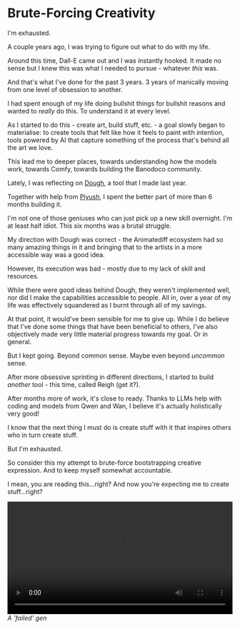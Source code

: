 # Brute-Forcing Creativity

I'm exhausted. 

A couple years ago, I was trying to figure out what to do with my life. 

Around this time, Dall-E came out and I was instantly hooked. It made no sense but I knew this was what I needed to pursue - whatever *this* was.

And that's what I've done for the past 3 years. 3 years of manically moving from one level of obsession to another. 

I had spent enough of my life doing bullshit things for bullshit reasons and wanted to *really* do this. To understand it at every level.

As I started to do this - create art, build stuff, etc. - a goal slowly began to materialise: to create tools that felt like how it feels to paint with intention, tools powered by AI that capture something of the process that's behind all the art we love. 

This lead me to deeper places, towards understanding how the models work, towards Comfy, towards building the Banodoco community. 

Lately, I was reflecting on [Dough](https://github.com/banodoco/Dough), a tool that I made last year.

Together with help from [Piyush](https://x.com/thisispiyushK), I spent the better part of more than 6 months building it.

I'm not one of those geniuses who can just pick up a new skill overnight. I'm at least half idiot. This six months was a brutal struggle.

My direction with Dough was correct - the Animatediff ecosystem had so many amazing things in it and bringing that to the artists in a more accessible way was a good idea. 

However, its execution was bad - mostly due to my lack of skill and resources.

While there were good ideas behind Dough, they weren't implemented well, nor did I make the capabilities accessible to people. All in, over a year of my life was effectively squandered as I burnt through all of my savings.

At that point, it would've been sensible for me to give up. While I do believe that I've done some things that have been beneficial to others, I've also objectively made very little material progress towards my goal. Or in general.

But I kept going. Beyond common sense. Maybe even beyond *uncommon* sense.

After more obsessive sprinting in different directions, I started to build *another* tool - this time, called Reigh (get it?). 

After months more of work, it's close to ready. Thanks to LLMs help with coding and models from Qwen and Wan, I believe it's actually holistically very good!

I know that the next thing I must do is create stuff with it that inspires others who in turn create stuff. 

But I'm exhausted.

So consider this my attempt to brute-force bootstrapping creative expression. And to keep myself somewhat accountable. 

I mean, you are reading this...right? And now you're expecting me to create stuff...right?

<video width="100%" controls>
  <source src="../assets/0.mp4" type="video/mp4">
  Your browser does not support the video tag.
</video>
<em>A 'failed' gen</em>

<br><br>